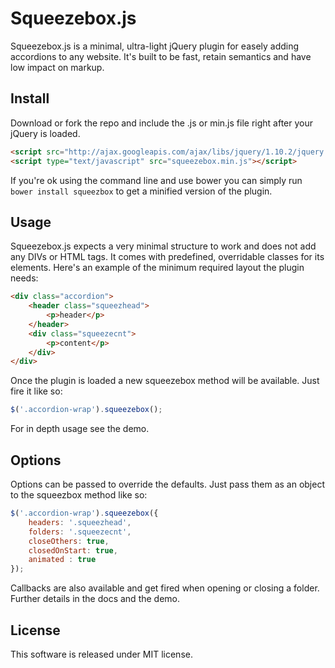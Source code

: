 # Squeezebox.js

Squeezebox.js is a minimal, ultra-light jQuery plugin for easely adding accordions to any website. It's built to be fast, retain semantics and have low impact on markup.

## Install

Download or fork the repo and include the .js or min.js file right after your jQuery is loaded.

``` html
<script src="http://ajax.googleapis.com/ajax/libs/jquery/1.10.2/jquery.min.js"></script>
<script type="text/javascript" src="squeezebox.min.js"></script>
```

If you're  ok using the command line and use bower you can simply run `bower install squeezbox` to get a minified version of the plugin.

## Usage

Squeezebox.js expects a very minimal structure to work and does not add any DIVs or HTML tags. It comes with predefined, overridable classes for its elements. Here's an example of the minimum required layout the plugin needs:

``` html
<div class="accordion">
	<header class="squeezhead">
		<p>header</p>
	</header>
	<div class="squeezecnt">
		<p>content</p>
	</div>
</div>
```
Once the plugin is loaded a new squeezebox method will be available. Just fire it like so:

``` js
$('.accordion-wrap').squeezebox();
```

For in depth usage see the demo.

## Options

Options can be passed to override the defaults. Just pass them as an object to the squeezbox method like so:

``` js
$('.accordion-wrap').squeezebox({
	headers: '.squeezhead',
	folders: '.squeezecnt',
	closeOthers: true,
	closedOnStart: true,
	animated : true
});
```

Callbacks are also available and get fired when opening or closing a folder. Further details in the docs and the demo.

## License

This software is released under MIT license.





